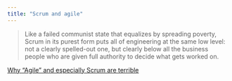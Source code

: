 ```yaml
---
title: "Scrum and agile"
---
```


> Like a failed communist state that equalizes by spreading poverty,
> Scrum in its purest form puts all of engineering at the same low
> level: not a clearly spelled-out one, but clearly below all the
> business people who are given full authority to decide what gets
> worked on.

[Why “Agile” and especially Scrum are terrible](https://michaelochurch.wordpress.com/2015/06/06/why-agile-and-especially-scrum-are-terrible/)
